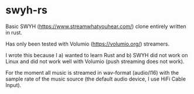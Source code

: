 # swyh-rs
Basic SWYH (https://www.streamwhatyouhear.com/) clone entirely written in rust.

Has only been tested with Volumio (https://volumio.org/) streamers. 

I wrote this because I a) wanted to learn Rust and b) SWYH did not work on Linux and did not work well with Volumio (push streaming does not work).

For the moment all music is streamed in wav-format (audio/l16) with the sample rate of the music source (the default audio device, I use HiFi Cable Input).
